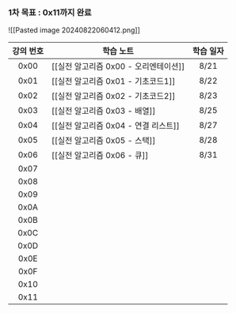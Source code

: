 ### 1차 목표 : 0x11까지 완료

![[Pasted image 20240822060412.png]]

| 강의 번호 | 학습 노트                     | 학습 일자 |
| :---: | ------------------------- | :---: |
| 0x00  | [[실전 알고리즘 0x00 - 오리엔테이션]] | 8/21  |
| 0x01  | [[실전 알고리즘 0x01 - 기초코드1]]  | 8/22  |
| 0x02  | [[실전 알고리즘 0x02 - 기초코드2]]  | 8/23  |
| 0x03  | [[실전 알고리즘 0x03 - 배열]]     | 8/25  |
| 0x04  | [[실전 알고리즘 0x04 - 연결 리스트]] | 8/27  |
| 0x05  | [[실전 알고리즘 0x05 - 스택]]     | 8/28  |
| 0x06  | [[실전 알고리즘 0x06 - 큐]]      | 8/31  |
| 0x07  |                           |       |
| 0x08  |                           |       |
| 0x09  |                           |       |
| 0x0A  |                           |       |
| 0x0B  |                           |       |
| 0x0C  |                           |       |
| 0x0D  |                           |       |
| 0x0E  |                           |       |
| 0x0F  |                           |       |
| 0x10  |                           |       |
| 0x11  |                           |       |
